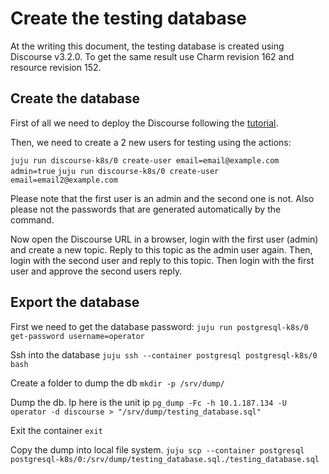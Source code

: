# Create the testing database
At the writing this document, the testing database is created using Discourse v3.2.0.
To get the same result use Charm revision 162 and resource revision 152.

## Create the database
First of all we need to deploy the Discourse following the [tutorial](https://github.com/canonical/discourse-k8s-operator/blob/main/docs/tutorial.md).

Then, we need to create a 2 new users for testing using the actions:

```juju run discourse-k8s/0 create-user email=email@example.com admin=true```
```juju run discourse-k8s/0 create-user email=email2@example.com```

Please note that the first user is an admin and the second one is not. Also please not the passwords that are generated automatically by the command.

Now open the Discourse URL in a browser, login with the first user (admin) and create a new topic. Reply to this topic as the admin user again. Then, login with the second user and reply to this topic. Then login with the first user and approve the second users reply.

## Export the database

First we need to get the database password:
```juju run postgresql-k8s/0 get-password username=operator```

Ssh into the database
```juju ssh --container postgresql postgresql-k8s/0 bash```

Create a folder to dump the db
```mkdir -p /srv/dump/```

Dump the db. Ip here is the unit ip
```pg_dump -Fc -h 10.1.187.134 -U operator -d discourse > "/srv/dump/testing_database.sql"```

Exit the container
```exit```

Copy the dump into local file system.
```juju scp --container postgresql postgresql-k8s/0:/srv/dump/testing_database.sql./testing_database.sql```

